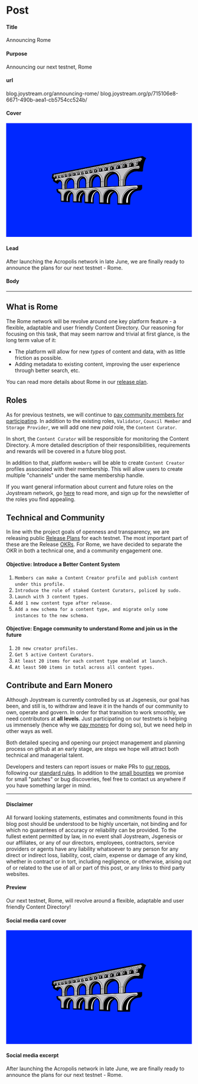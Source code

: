 # Post

#### Title

Announcing Rome

#### Purpose

Announcing our next testnet, Rome

#### url

blog.joystream.org/announcing-rome/
blog.joystream.org/p/715106e8-6671-490b-aea1-cb5754cc524b/

#### Cover

<p align="center"><img src="announcing-rome-cover.png"></p>

#### Lead

After launching the Acropolis network in late June, we are finally ready to announce the plans for our next testnet - Rome.

#### Body

---

## What is Rome

The Rome network will be revolve around one key platform feature - a flexible, adaptable and user friendly Content Directory. Our reasoning for focusing on this task, that may seem narrow and trivial at first glance, is the long term value of it:

-   The platform will allow for new *types* of content and data, with as little friction as possible.
-   Adding metadata to existing content, improving the user experience through better search, etc.

You can read more details about Rome in our [release plan](https://github.com/Joystream/joystream/tree/master/testnets/rome).

## Roles

As for previous testnets, we will continue to [pay community members for participating](https://blog.joystream.org/pay-for-play/). In addition to the existing roles, `Validator`, `Council Member` and `Storage Provider`, we will add one new *paid* role, the `Content Curator`.

In short, the `Content Curator` will be responsible for monitoring the Content Directory. A more detailed description of their responsibilities, requirements and rewards will be covered in a future blog post.

In addition to that, platform `members` will be able to create `Content Creator` profiles associated with their membership. This will allow users to create multiple "channels" under the same membership handle.

If you want general information about current and future roles on the Joystream network, go [here](https://www.joystream.org/roles) to read more, and sign up for the newsletter of the roles you find appealing.

## Technical and Community

In line with the project goals of openness and transparency, we are releasing public [Release Plans](https://github.com/Joystream/joystream/tree/master/testnets/rome) for each testnet. The most important part of these are the Release [OKRs](https://en.wikipedia.org/wiki/OKR). For Rome, we have decided to separate the OKR in both a technical one, and a community engagement one.

#### Objective: Introduce a Better Content System

1.  `Members can make a Content Creator profile and publish content under this profile.`
2.  `Introduce the role of staked Content Curators, policed by sudo.`
3.  `Launch with 3 content types.`
4.  `Add 1 new content type after release.`
5.  `Add a new schema for a content type, and migrate only some instances to the new schema.`

#### Objective: Engage community to understand Rome and join us in the future

1.  `20 new creator profiles.`
2.  `Get 5 active Content Curators.`
3.  `At least 20 items for each content type enabled at launch.`
4.  `At least 500 items in total across all content types.`

## Contribute and Earn Monero

Although Joystream is currently controlled by us at Jsgenesis, our goal has been, and still is, to withdraw and leave it in the hands of our community to own, operate and govern. In order for that transition to work smoothly, we need contributors at **all levels**. Just participating on our testnets is helping us immensely (hence why we [pay monero](https://blog.joystream.org/pay-for-play/) for doing so), but we need help in other ways as well.

Both detailed specing and opening our project management and planning process on github at an early stage, are steps we hope will attract both technical and managerial talent.

Developers and testers can report issues or make PRs to [our repos](https://github.com/Joystream), following our [standard rules](https://github.com/Joystream/joystream#contribute). In addition to the [small bounties](https://github.com/JoyStream/helpdesk#builders-and-bug-reporters) we promise for small "patches" or bug discoveries, feel free to contact us anywhere if you have something larger in mind.

---

#### Disclaimer

All forward looking statements, estimates and commitments found in this blog post should be understood to be highly uncertain, not binding and for which no guarantees of accuracy or reliability can be provided. To the fullest extent permitted by law, in no event shall Joystream, Jsgenesis or our affiliates, or any of our directors, employees, contractors,  service providers or agents have any liability whatsoever to any person  for any direct or indirect loss, liability, cost, claim, expense or  damage of any kind, whether in contract or in tort, including negligence, or otherwise, arising out of or related to the use of all or  part of this post, or any links to third party websites.

#### Preview

Our next testnet, Rome, will revolve around a flexible, adaptable and user friendly Content Directory!

#### Social media card cover

<p align="center"><img src="announcing-rome-cover.png"></p>

#### Social media excerpt

After launching the Acropolis network in late June, we are finally ready to announce the plans for our next testnet - Rome.
